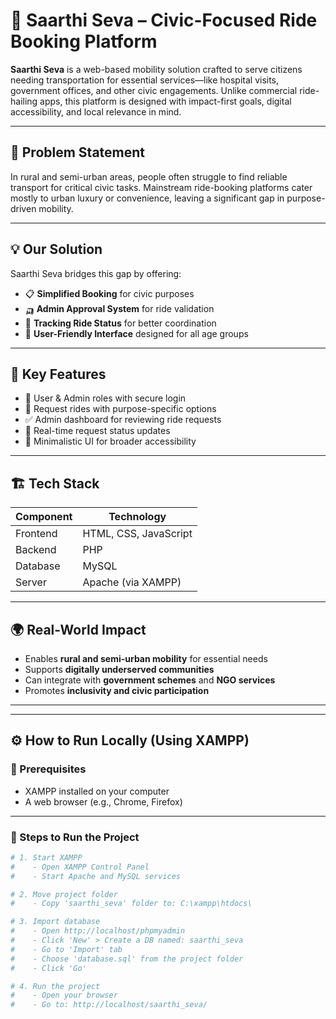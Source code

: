 # 🚖 Saarthi Seva – Civic-Focused Ride Booking Platform

**Saarthi Seva** is a web-based mobility solution crafted to serve citizens needing transportation for essential services—like hospital visits, government offices, and other civic engagements. Unlike commercial ride-hailing apps, this platform is designed with impact-first goals, digital accessibility, and local relevance in mind.

---

## 🧩 Problem Statement

In rural and semi-urban areas, people often struggle to find reliable transport for critical civic tasks. Mainstream ride-booking platforms cater mostly to urban luxury or convenience, leaving a significant gap in purpose-driven mobility.

---

## 💡 Our Solution

Saarthi Seva bridges this gap by offering:

- 📋 **Simplified Booking** for civic purposes
- 🛺 **Admin Approval System** for ride validation
- 📍 **Tracking Ride Status** for better coordination
- 🧓 **User-Friendly Interface** designed for all age groups

---

## 🔑 Key Features

- 👤 User & Admin roles with secure login
- 🚖 Request rides with purpose-specific options
- ✅ Admin dashboard for reviewing ride requests
- 🔄 Real-time request status updates
- 🎯 Minimalistic UI for broader accessibility

---

## 🏗️ Tech Stack

| Component     | Technology       |
|---------------|------------------|
| Frontend      | HTML, CSS, JavaScript |
| Backend       | PHP              |
| Database      | MySQL            |
| Server        | Apache (via XAMPP) |

---
## 🌍 Real-World Impact

- Enables **rural and semi-urban mobility** for essential needs
- Supports **digitally underserved communities**
- Can integrate with **government schemes** and **NGO services**
- Promotes **inclusivity and civic participation**

---

---

## ⚙️ How to Run Locally (Using XAMPP)

### 🔧 Prerequisites

- XAMPP installed on your computer  
- A web browser (e.g., Chrome, Firefox)

---

### 🚀 Steps to Run the Project

```bash
# 1. Start XAMPP
#    - Open XAMPP Control Panel
#    - Start Apache and MySQL services

# 2. Move project folder
#    - Copy 'saarthi_seva' folder to: C:\xampp\htdocs\

# 3. Import database
#    - Open http://localhost/phpmyadmin
#    - Click 'New' > Create a DB named: saarthi_seva
#    - Go to 'Import' tab
#    - Choose 'database.sql' from the project folder
#    - Click 'Go'

# 4. Run the project
#    - Open your browser
#    - Go to: http://localhost/saarthi_seva/

